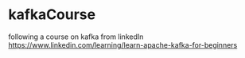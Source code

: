# kafkaCourse
following a course on kafka from linkedIn https://www.linkedin.com/learning/learn-apache-kafka-for-beginners
